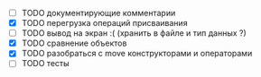 - [ ] TODO документирующие комментарии
- [x] TODO перегрузка операций присваивания
- [ ] TODO вывод на экран :( (хранить в файле и тип данных ?)
- [x] TODO сравнение объектов
- [x] TODO разобраться с move конструкторами и операторами
- [ ] TODO тесты